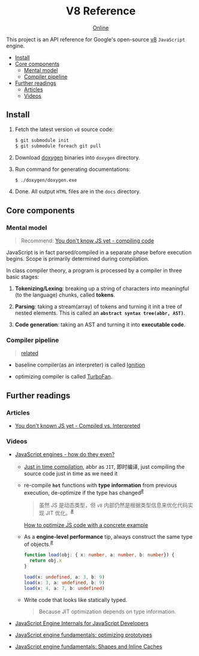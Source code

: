 <h1 align="center">V8 Reference</h1>

<p align="center"><a href="https://lbwa.github.io/v8-reference">Online</a></p>

This project is an API reference for Google's open-source [v8](https://github.com/v8/v8) `JavaScript` engine.

<!-- TOC -->

- [Install](#install)
- [Core components](#core-components)
  - [Mental model](#mental-model)
  - [Compiler pipeline](#compiler-pipeline)
- [Further readings](#further-readings)
  - [Articles](#articles)
  - [Videos](#videos)

<!-- /TOC -->

## Install

1. Fetch the latest version `v8` source code:

   ```bash
   $ git submodule init
   $ git submodule foreach git pull
   ```

1. Download [doxygen](https://github.com/doxygen/doxygen) binaries into `doxygen` directory.

1. Run command for generating documentations:

   ```bash
   $ ./doxygen/doxygen.exe
   ```

1. Done. All output `HTML` files are in the `docs` directory.

## Core components

### Mental model

> Recommend: [You don't know JS yet - compiling code](https://github.com/getify/You-Dont-Know-JS/blob/2nd-ed/scope-closures/ch1.md)

JavaScript is in fact parsed/compiled in a separate phase before execution begins. Scope is primarily determined during compilation.

In class compiler theory, a program is processed by a compiler in three basic stages:

1. **Tokenizing/Lexing**: breaking up a string of characters into meaningful (to the language) chunks, called **tokens**.

1. **Parsing**: taking a stream(array) of tokens and turning it init a tree of nested elements. This is called an **`abstract syntax tree(abbr, AST)`**.

1. **Code generation**: taking an AST and turning it into **executable code**.

### Compiler pipeline

> [related](https://youtu.be/p-iiEDtpy6I?t=726)

- baseline compiler(as an interpreter) is called [Ignition](https://v8.dev/docs/ignition)

- optimizing compiler is called [TurboFan](https://v8.dev/docs/turbofan).

## Further readings

### Articles

- [You don't known JS yet - Compiled vs. Interpreted](https://github.com/getify/You-Dont-Know-JS/blob/2nd-ed/scope-closures/ch1.md#compiled-vs-interpreted)

### Videos

- [JavaScript engines - how do they even?](https://youtu.be/p-iiEDtpy6I)

  - [Just in time compilation](https://youtu.be/p-iiEDtpy6I?t=510), abbr as `JIT`, 即时编译, just compiling the source code just in time as we need it

  - re-compile **`hot`** functions with **type information** from previous execution, de-optimize if the type has changed<sup>[#](https://youtu.be/p-iiEDtpy6I?t=588)</sup>

    > 虽然 JS 是动态类型，但 `v8` 内部仍然是根据类型信息来优化代码实现 JIT 优化。<sup>[#](https://youtu.be/p-iiEDtpy6I?t=787)</sup>

    [How to optimize JS code with a concrete example](https://youtu.be/p-iiEDtpy6I?t=810)

  - As a **engine-level performance** tip, always construct the same type of objects.<sup>[#](https://youtu.be/p-iiEDtpy6I?t=1190)</sup>

    ```ts
    function load(obj: { x: number, a: number, b: number}) {
      return obj.x
    }

    load(x: undefined, a: 3, b: 9)
    load(x: 3, a: undefined, b: 9)
    load(x: 4, a: 7, b: undefined)
    ```

  - Write code that looks like statically typed.

    > Because JIT optimization depends on type information.

- [JavaScript Engine Internals for JavaScript Developers](https://youtu.be/-lt6a9kbc_k)
- [JavaScript engine fundamentals: optimizing prototypes](https://mathiasbynens.be/notes/prototypes)
- [JavaScript engine fundamentals: Shapes and Inline Caches](https://mathiasbynens.be/notes/shapes-ics)

